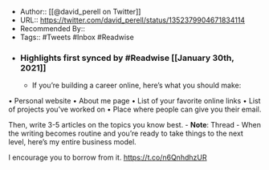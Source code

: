 - Author:: [[@david_perell on Twitter]]
- URL:: https://twitter.com/david_perell/status/1352379904671834114
- Recommended By::
- Tags:: #Tweets #Inbox #Readwise
- ### Highlights first synced by #Readwise [[January 30th, 2021]]
    - If you’re building a career online, here’s what you should make:

• Personal website
• About me page
• List of your favorite online links
• List of projects you’ve worked on
• Place where people can give you their email.

Then, write 3-5 articles on the topics you know best. 
        - **Note**: Thread
    - When the writing becomes routine and you’re ready to take things to the next level, here’s my entire business model.

I encourage you to borrow from it. https://t.co/n6QnhdhzUR 
